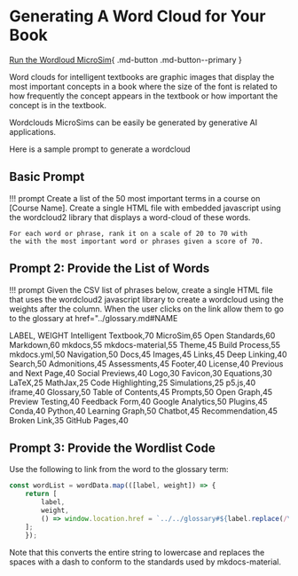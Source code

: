 # Generating A Word Cloud for Your Book

[Run the Wordloud MicroSim](../sims/word-cloud/word-cloud.html){ .md-button .md-button--primary }

Word clouds for intelligent textbooks are graphic images that display the most important concepts in a book where the size of the font is related
to how frequently the concept appears in the textbook or
how important the concept is in the textbook.

Wordclouds MicroSims can be easily be generated by generative AI applications.

Here is a sample prompt to generate a wordcloud

## Basic Prompt
!!! prompt
    Create a list of the 50 most important terms in a course on [Course Name].  Create a single HTML file with embedded javascript using the wordcloud2 library that displays a word-cloud of these words.

    For each word or phrase, rank it on a scale of 20 to 70 with
    the with the most important word or phrases given a score of 70.

## Prompt 2: Provide the List of Words

!!! prompt
    Given the CSV list of phrases below,
    create a single HTML file that uses
    the wordcloud2 javascript library to
    create a wordcloud using the weights
    after the column.  When the user clicks
    on the link allow them to go to the
    glossary at href="../glossary.md#NAME

LABEL, WEIGHT
Intelligent Textbook,70
MicroSim,65
Open Standards,60
Markdown,60
mkdocs,55
mkdocs-material,55
Theme,45
Build Process,55
mkdocs.yml,50
Navigation,50
Docs,45
Images,45
Links,45
Deep Linking,40
Search,50
Admonitions,45
Assessments,45
Footer,40
License,40
Previous and Next Page,40
Social Previews,40
Logo,30
Favicon,30
Equations,30
LaTeX,25
MathJax,25
Code Highlighting,25
Simulations,25
p5.js,40
iframe,40
Glossary,50
Table of Contents,45
Prompts,50
Open Graph,45
Preview Testing,40
Feedback Form,40
Google Analytics,50
Plugins,45
Conda,40
Python,40
Learning Graph,50
Chatbot,45
Recommendation,45
Broken Link,35
GitHub Pages,40

## Prompt 3: Provide the Wordlist Code

Use the following to link from the word to the glossary term:

```javascript
const wordList = wordData.map(([label, weight]) => {
    return [
        label,
        weight,
        () => window.location.href = `../../glossary#${label.replace(/\s+/g, '-').toLowerCase()}`
    ];
    });
```

Note that this converts the entire string to lowercase and replaces the spaces with a dash
to conform to the standards used by mkdocs-material.







